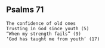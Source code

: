 ## Psalms 71

```
The confidence of old ones
Trusting in God since youth (5)
“When my strength fails” (9)
‘God has taught me from youth’ (17)
```

